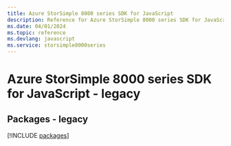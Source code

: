 ```yaml
---
title: Azure StorSimple 8000 series SDK for JavaScript
description: Reference for Azure StorSimple 8000 series SDK for JavaScript
ms.date: 04/01/2024
ms.topic: reference
ms.devlang: javascript
ms.service: storsimple8000series
---
```

# Azure StorSimple 8000 series SDK for JavaScript - legacy
## Packages - legacy
[!INCLUDE [packages](storsimple-8000-series-index.md)]